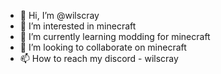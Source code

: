 - 👋 Hi, I’m @wilscray
- 👀 I’m interested in minecraft
- 🌱 I’m currently learning modding for minecraft
- 💞️ I’m looking to collaborate on minecraft
- 📫 How to reach my discord - wilscray

<!---
wilscray/wilscray is a ✨ special ✨ repository because its `README.md` (this file) appears on your GitHub profile.
You can click the Preview link to take a look at your changes.
--->
